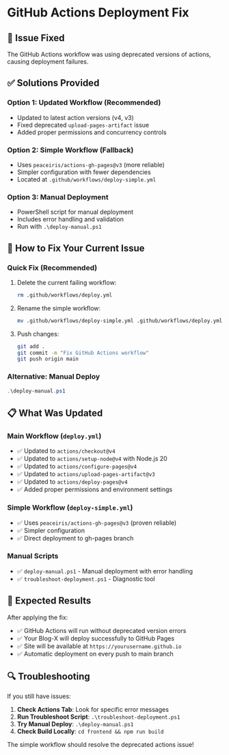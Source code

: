 # GitHub Actions Deployment Fix

## 🔧 Issue Fixed

The GitHub Actions workflow was using deprecated versions of actions, causing deployment failures.

## ✅ Solutions Provided

### **Option 1: Updated Workflow (Recommended)**
- Updated to latest action versions (v4, v3)
- Fixed deprecated `upload-pages-artifact` issue
- Added proper permissions and concurrency controls

### **Option 2: Simple Workflow (Fallback)**
- Uses `peaceiris/actions-gh-pages@v3` (more reliable)
- Simpler configuration with fewer dependencies
- Located at `.github/workflows/deploy-simple.yml`

### **Option 3: Manual Deployment**
- PowerShell script for manual deployment
- Includes error handling and validation
- Run with `.\deploy-manual.ps1`

## 🚀 How to Fix Your Current Issue

### **Quick Fix (Recommended)**
1. Delete the current failing workflow:
   ```bash
   rm .github/workflows/deploy.yml
   ```

2. Rename the simple workflow:
   ```bash
   mv .github/workflows/deploy-simple.yml .github/workflows/deploy.yml
   ```

3. Push changes:
   ```bash
   git add .
   git commit -m "Fix GitHub Actions workflow"
   git push origin main
   ```

### **Alternative: Manual Deploy**
```powershell
.\deploy-manual.ps1
```

## 📋 What Was Updated

### **Main Workflow (`deploy.yml`)**
- ✅ Updated to `actions/checkout@v4`
- ✅ Updated to `actions/setup-node@v4` with Node.js 20
- ✅ Updated to `actions/configure-pages@v4`
- ✅ Updated to `actions/upload-pages-artifact@v3`
- ✅ Updated to `actions/deploy-pages@v4`
- ✅ Added proper permissions and environment settings

### **Simple Workflow (`deploy-simple.yml`)**
- ✅ Uses `peaceiris/actions-gh-pages@v3` (proven reliable)
- ✅ Simpler configuration
- ✅ Direct deployment to gh-pages branch

### **Manual Scripts**
- ✅ `deploy-manual.ps1` - Manual deployment with error handling
- ✅ `troubleshoot-deployment.ps1` - Diagnostic tool

## 🎯 Expected Results

After applying the fix:
- ✅ GitHub Actions will run without deprecated version errors
- ✅ Your Blog-X will deploy successfully to GitHub Pages
- ✅ Site will be available at `https://yourusername.github.io`
- ✅ Automatic deployment on every push to main branch

## 🔍 Troubleshooting

If you still have issues:

1. **Check Actions Tab**: Look for specific error messages
2. **Run Troubleshoot Script**: `.\troubleshoot-deployment.ps1`
3. **Try Manual Deploy**: `.\deploy-manual.ps1`
4. **Check Build Locally**: `cd frontend && npm run build`

The simple workflow should resolve the deprecated actions issue!